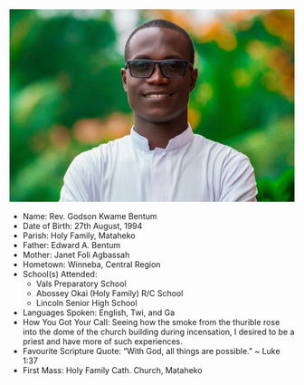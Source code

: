 <img class="img-fluid post-image" src="/assets/img/ordination/godson.jpeg" alt="Rev. Godson Kwame Bentum">

- Name: Rev. Godson Kwame Bentum
- Date of Birth: 27th August, 1994
- Parish: Holy Family, Mataheko
- Father: Edward A. Bentum
- Mother: Janet Foli Agbassah
- Hometown: Winneba, Central Region
- School(s) Attended:
    - Vals Preparatory School
    - Abossey Okai (Holy Family) R/C School
    - Lincoln Senior High School
- Languages Spoken: English, Twi, and Ga
- How You Got Your Call: Seeing how the smoke from the thurible rose
into the dome of the church building during incensation, I desired to be a
priest and have more of such experiences.
- Favourite Scripture Quote: “With God, all things are possible.” ~ Luke 1:37
- First Mass: Holy Family Cath. Church, Mataheko
